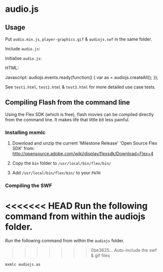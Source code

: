 # audio.js

## Usage

Put `audio.min.js`, `player-graphics.gif` & `audiojs.swf` in the same folder.

Include `audio.js`:
    <script src="/audiojs/audio.min.js"></script>

Initialise `audio.js`:
    <script>
      audiojs.events.ready(function() {
        var as = audiojs.createAll();
      });
    </script>

HTML:
    <audio src="/mp3/juicy.mp3" preload="auto" />

Javascript:
    audiojs.events.ready(function() {
      var as = audiojs.createAll();
    });

See `test1.html`, `test2.html` & `test3.html` for more detailed use case tests.

## Compiling Flash from the command line

Using the Flex SDK (which is free), flash movies can be compiled
directly from the command line. It makes life that little bit less painful.

### Installing mxmlc

1. Download and unzip the current 'Milestone Release' 'Open Source Flex SDK' from:
   <http://opensource.adobe.com/wiki/display/flexsdk/Download+Flex+4>

2. Copy the `bin` folder to `/usr/local/bin/flex/bin/`

3. Add `/usr/local/bin/flex/bin/` to your `PATH`

### Compiling the SWF

<<<<<<< HEAD
Run the following command from within the audiojs folder.
=======
Run the following command from within the `audiojs` folder.
>>>>>>> 0be3625... Auto-include the swf & gif files

    mxmlc audiojs.as